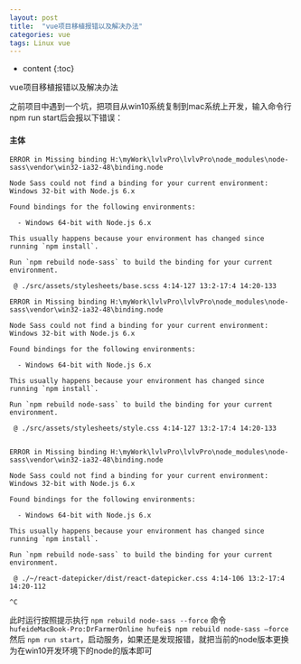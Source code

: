 ```yaml
---
layout: post
title:  "vue项目移植报错以及解决办法"
categories: vue
tags: Linux vue
---
```


* content
{:toc}

vue项目移植报错以及解决办法

之前项目中遇到一个坑，把项目从win10系统复制到mac系统上开发，输入命令行 npm run start后会报以下错误： 				

#### 主体

```linux
ERROR in Missing binding H:\myWork\lvlvPro\lvlvPro\node_modules\node-sass\vendor\win32-ia32-48\binding.node

Node Sass could not find a binding for your current environment: Windows 32-bit with Node.js 6.x

Found bindings for the following environments:

  - Windows 64-bit with Node.js 6.x

This usually happens because your environment has changed since running `npm install`.

Run `npm rebuild node-sass` to build the binding for your current environment.

 @ ./src/assets/stylesheets/base.scss 4:14-127 13:2-17:4 14:20-133

ERROR in Missing binding H:\myWork\lvlvPro\lvlvPro\node_modules\node-sass\vendor\win32-ia32-48\binding.node

Node Sass could not find a binding for your current environment: Windows 32-bit with Node.js 6.x

Found bindings for the following environments:

  - Windows 64-bit with Node.js 6.x

This usually happens because your environment has changed since running `npm install`.

Run `npm rebuild node-sass` to build the binding for your current environment.

 @ ./src/assets/stylesheets/style.css 4:14-127 13:2-17:4 14:20-133


ERROR in Missing binding H:\myWork\lvlvPro\lvlvPro\node_modules\node-sass\vendor\win32-ia32-48\binding.node

Node Sass could not find a binding for your current environment: Windows 32-bit with Node.js 6.x

Found bindings for the following environments:

  - Windows 64-bit with Node.js 6.x

This usually happens because your environment has changed since running `npm install`.

Run `npm rebuild node-sass` to build the binding for your current environment.

 @ ./~/react-datepicker/dist/react-datepicker.css 4:14-106 13:2-17:4 14:20-112

^C
```

此时运行按照提示执行 `npm rebuild node-sass --force` 命令    		
`hufeideMacBook-Pro:DrFarmerOnline hufei$ npm rebuild node-sass —force`				
然后 `npm run start`，启动服务，如果还是发现报错，就把当前的node版本更换为在win10开发环境下的node的版本即可


